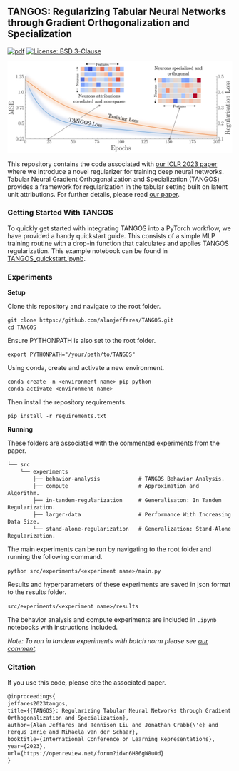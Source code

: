 ## TANGOS: Regularizing Tabular Neural Networks through Gradient Orthogonalization and Specialization

[![pdf](https://img.shields.io/badge/PDF-ICLR%202023-red)](https://openreview.net/forum?id=n6H86gW8u0d)
[![License: BSD 3-Clause](https://img.shields.io/badge/License-BSD-blue.svg)](https://github.com/alanjeffares/TANGOS/blob/main/LICENSE)

![TANGOS](figure.jpg?raw=true "TANGOS")

This repository contains the code associated with [our ICLR 2023 paper](https://openreview.net/forum?id=n6H86gW8u0d) where we introduce a novel regularizer for training deep neural networks. Tabular Neural Gradient Orthogonalization and Specialization (TANGOS) provides a framework for regularization in the tabular setting built on latent unit attributions. For further details, please read [our paper](https://openreview.net/forum?id=n6H86gW8u0d).


### Getting Started With TANGOS
To quickly get started with integrating TANGOS into a PyTorch workflow, we have provided a handy quickstart guide. This consists of a simple MLP training routine with a drop-in function that calculates and applies TANGOS regularization. This example notebook can be found in [TANGOS_quickstart.ipynb](https://github.com/alanjeffares/TANGOS/blob/main/TANGOS_quickstart.ipynb).

### Experiments
**Setup**

Clone this repository and navigate to the root folder.
```
git clone https://github.com/alanjeffares/TANGOS.git
cd TANGOS
```
Ensure PYTHONPATH is also set to the root folder.
```
export PYTHONPATH="/your/path/to/TANGOS"
```
Using conda, create and activate a new environment. 
```
conda create -n <environment name> pip python
conda activate <environment name>
```
Then install the repository requirements.
```
pip install -r requirements.txt
```

**Running**

These folders are associated with the commented experiments from the paper.
```
└── src
    └── experiments
        ├── behavior-analysis            # TANGOS Behavior Analysis.
        ├── compute                      # Approximation and Algorithm.
        ├── in-tandem-regularization     # Generalisaton: In Tandem Regularization.
        ├── larger-data                  # Performance With Increasing Data Size.
        └── stand-alone-regularization   # Generalization: Stand-Alone Regularization.
```

The main experiments can be run by navigating to the root folder and running the following command.

```python src/experiments/<experiment name>/main.py```

Results and hyperparameters of these experiments are saved in json format to the results folder.

```src/experiments/<experiment name>/results```

The behavior analysis and compute experiments are included in ```.ipynb``` notebooks with instructions included.

_Note: To run in tandem experiments with batch norm please see [our comment](https://github.com/alanjeffares/TANGOS/blob/main/src/legacy/comment.md)._

### Citation
If you use this code, please cite the associated paper.
```
@inproceedings{
jeffares2023tangos,
title={{TANGOS}: Regularizing Tabular Neural Networks through Gradient Orthogonalization and Specialization},
author={Alan Jeffares and Tennison Liu and Jonathan Crabb{\'e} and Fergus Imrie and Mihaela van der Schaar},
booktitle={International Conference on Learning Representations},
year={2023},
url={https://openreview.net/forum?id=n6H86gW8u0d}
}
```
